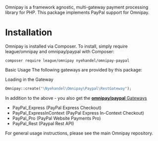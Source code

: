 Omnipay is a framework agnostic, multi-gateway payment processing library for PHP. This package implements PayPal support for Omnipay.

# Installation

Omnipay is installed via Composer. To install, simply require league/omnipay and omnipay/paypal with Composer:
```
composer require league/omnipay nyehandel/omnipay-paypal
```

Basic Usage
The following gateways are provided by this package:

Loading in the Gateway
```php
Omnipay::create("\Nyehandel\Omnipay\Paypal\RestGateway");
```

In addition to the above - you also get the [**omnipay/paypal** Gateways](https://github.com/thephpleague/omnipay-paypal)

* PayPal_Express (PayPal Express Checkout)
* PayPal_ExpressInContext (PayPal Express In-Context Checkout)
* PayPal_Pro (PayPal Website Payments Pro)
* PayPal_Rest (Paypal Rest API)

For general usage instructions, please see the main Omnipay repository.
